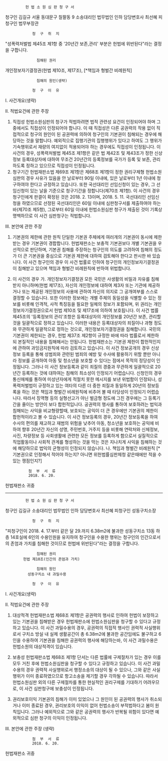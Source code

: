              헌 법 소 원 심 판 청 구 서
 청구인    김길규
         서울 동대문구 칠팔동 9
         소송대리인 법무법인 인하
         담당변호사 최선혜
피청구인    법무부장관

                청  구  취  지
"성폭력처벌법 제45조 제1항 중 '20년간 보존,관리' 부분은 헌법에 위반된다"라는 결정을 구합니다.

                  침해된 권리
개인정보자기결정권(헌법 제10조, 제17조), [*책임과 형벌간 비례원칙]

                  침해의 원인(생략)
                
                청  구  이  유
I. 사건개요(생략)

II. 적법요건에 관한 주장
  1. 직접성
      헌법소원심판의 청구가 적법하려면 법적 관련성 요건이 인정되어야 하며 그 중에서도 직접성이 인정되어야 합니다. 이 때 직접성은 다른 공권력의 작용 없이 직접적으로 청구의 원인이 된 공권력에 의하여 청구인의 기본권이 침해되는 경우에 해당하는 것을 말합니다. 예외적으로 집행기관의 집행행위가 있다고 하여도 그 행위가 기속행위로서 재량의 여지없이 적용되어야 하는 경우에도 직접성이 인정됩니다.
      이 사건의 경우, 성폭력처벌법 제45조 제1항은 같은 법 제42조 및 제43조가 정한 신상정보 등록대상자에 대하여 무조건 20년간의 등록정보를 국가가 등록 및 보존, 관리하도록 정하고 있으므로 직접성이 인정됩니다.
  2. 청구기간
      헌법재판소법 제69조 제1항은 제68조 제1항이 정한 권리구제형 헌법소원심판의 경우 사유가 있음을 안 날로부터 90일 이내에, 있은 날로부터 1년 이내에 청구하여야 한다고 규정하고 있습니다. 또한 국선대리인 선임신청이 있는 경우, 그 선임신청이 있는 날을 기준으로 청구기간을 정합니다(제70조 제1항).
      이 사건의 경우 청구인에게 판결이 확정된 것은 2018. 2. 13이며, 2018. 5. 11. 국선대리인 선임신청을 하였으므로 선정된 국선대리인은 60일 이내에 심판청구서를 제출하여야 하는바(제70조 제5항), 그로부터 60일 이내에 헌법소원심판 청구가 제출된 것이 기록상 명백하므로 이 사건 심판청구는 적법합니다.

III. 본안에 관한 주장
  1. 기본권의 제한에 관한 원칙
     단일한 기본권 주체에게 여러개의 기본권이 동시에 제한받는 경우 기본권이 경합합니다. 헌법재판소는 보충적 기본권보다 개별 기본권을 우선적으로 판단하며, 기본권 침해를 주장하는 청구인의 의도를 고려하여 침해의 정도가 더 큰 기본권을 중심으로 기본권 제한에 대하여 검토해야 한다고 판시한 바 있습니다.
     이 사건 청구인의 경우 이 사건 법률로 인하여 청구인의 개인정보자기결정권이 침해받고 있으며 책임과 형벌간 비례원칙에 반하여 위법합니다.
  2. 이 사건의 경우
    가. 개인정보자기결정권
      모든 국민은 사생활의 비밀과 자유를 침해받지 아니하며(헌법 제17조), 자신의 개인정보에 대하여 제3자 또는 기관에 제공하거나 또는 제공된 개인정보의 사용에 관하여 자신의 의지로 그 공개여부를 스스로 결정할 수 있습니다. 또한 이러한 정보에는 개별 주체의 동일성을 식별할 수 있는 정보를 비롯해 인격적, 사적 특징등을 필요한 일체의 정보가 포함되며, 위 권리는 개인정보자기결정권으로서 헌법 제10조 및 제17조에 의하여 보호됩니다.
      이 사건 법률 제45조의 '등록정보의 관리'조항은 등록대상자의 개인정보를 20년간 보존, 관리할 것을 일괄적으로 정하고 있습니다. 이러한 내용은 등록대상자의 죄질이나 과형 정도와 무관하게 일괄적으로 정하는 것으로, 개인정보자기결정권을 침해합니다.
      국민의 기본권이 제한되는 경우, 헌법 제37조 제2항이 규정한 바에 따라 법률로서 제한하되 본질적인 내용을 침해해서는 안됩니다. 헌법재판소는 기본권 제한이 합헌적인지에 관하여 과잉금지원칙에 따라 검토하고 있습니다. 이 사건 정보공개의 경우 신상정보 등록을 통해 성범죄와 관련된 범죄의 예방 및 수사에 활용하기 위할 뿐만 아니라 정보를 공개하여 아동 및 청소년을 보호할 수 있다는 점에서 목적의 정당성이 인정됩니다.
      그러나 이 사건 정보등록과 같이 죄질의 경중과 무관하게 일괄적으로 20년간 등록하는 것에 대하여는 침해의 최소성이 인정되기 어렵습니다. 신청인의 경우 통신매체를 통하여 미성년자에게 적절치 못한 메시지를 보낸 위법함이 인정되나, 성폭력처벌법이 규정하고 있는 여타의 다른 더 중한 죄질과 동일하게 20년의 정보등록을 하는 것은 책임과 형벌간 비례원칙에 비추어 볼 때 타당성이 인정되기 어렵습니다. 따라서 징역형 등의 실형선고가 아닌 벌금형 정도에 그친 경우에는 그 등록기간을 줄이는 방안이 보다 합헌적입니다.
      공권력의 행사를 통하여 보호하려는 법익과 침해되는 사익을 비교형량할때, 보호되는 공익이 더 큰 경우에만 기본권의 제한이 합헌적이라고 볼 수 있습니다. 이 사건 정보등록의 경우, 20년간 정보등록을 하여 수사의 편의를 재고하고 재범의 위험을 낮추어 아동, 청소년을 보호하는 공익에 비하여 향후 20년간 자신의 성명, 주민번호, 거주지 등을 비롯해 연락처와 신체정보, 사진, 차량정보 등 사회생활에 관련한 모든 정보를 등록하게 함으로서 실질적으로 직업활동이나 사회적 관계를 형성하는 것을 막는 것은 지나치게 사익을 침해하는 것에 해당하므로 법익의 균형성이 인정되지 않습니다.
    나. 책임과 형벌간 비례원칙
    [*기본권으로 인정해서 적어야 하는지? 아니면 위헌법률심판제청 같은때에만 적을 수 있는 쟁점인지?]

                첨  부  서  류
                2018. 6. 20.

헌법재판소 귀중

------
             헌 법 소 원 심 판 청 구 서
  청구인    김길규
         소송대리인 법무법인 인하
         담당변호사 최선혜
피청구인    성동구치소장

                청  구  취  지
"피청구인이 2018. 4. 17.부터 같은 달 29.까지 6.38m2에 불과한 성동구치소 13동 하층 14호실에 6인의 수용인원을 유지하여 청구인을 수용한 행위는 청구인의 인간으로서의 존엄과 가치를 침해한 것이므로 헌법에 위반된다"라는 결정을 구합니다.

                  침해된 권리
            헌법 제10조(인간의 존엄과 가치)
            
                  침해의 원인
              성동구치소 내 과밀수용    
            
                청  구  이  유
I. 사건개요(생략)

II. 적법요건에 관한 주장
1. 대상적격
    헌법재판소법 제68조 제1항은 공권력의 행사로 인하여 헌법이 보장하고 있는 기본권을 침해받은 경우 헌법재판소에 헌법소원심판을 청구할 수 있다고 규정하고 있습니다.
    이 사건 과밀수용의 경우, 공권력의 직접적 행사인 권력적 사실행위로서 구치소 방실 내 실제 생활공간이 총 6.38m2에 불과한 공간임에도 불구하고 6인을 수용하여 기본권을 침해한 공권력의 행사에 해당하는바, 이 사건 과밀수용은 헌법소원의 대상적격이 있습니다.
2. 보충성
    헌법재판소법 제68조 제1항 단서는 다른 법률에 구제절차가 있는 경우 이를 모두 거친 후에 헌법소원심판을 청구할 수 있다고 규정하고 있습니다. 이 사건 과밀수용의 경우 권력적 사실행위로서 행정소송의 대상이 될 수 있으나, 그와 같은 사실행위가 이미 종료하였으므로 항고소송을 제기할 경우 각하될 수 있습니다. 따라서 헌법소원심판 외의 다른 구제절차를 통한 현실적인 권리구제를 기대하기 어려우므로, 이 사건 심판청구에 보충성이 인정됩니다.

3. 권리보호이익
    기본권의 침해가 이미 있었으나 그 원인이 된 공권력의 행사가 취소되거나 이미 종료된 경우, 권리보호의 이익이 없어 헌법소송이 부적법하다고 봄이 원칙입니다. 그러나 예외적으로 그와 같은 공권력의 행사가 반복될 위험이 있다면 예외적으로 심판 청구의 이익이 인정됩니다.

III. 본안에 관한 주장 (생략)

                첨  부  서  류
                2018. 6. 20.

헌법재판소 귀중
